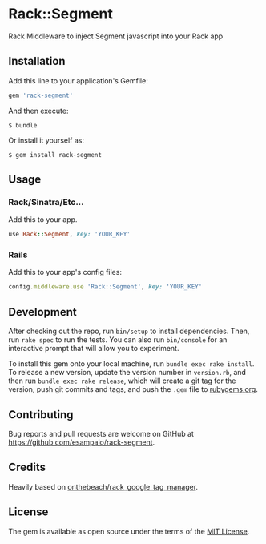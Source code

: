 # Rack::Segment

Rack Middleware to inject Segment javascript into your Rack app

## Installation

Add this line to your application's Gemfile:

```ruby
gem 'rack-segment'
```

And then execute:

    $ bundle

Or install it yourself as:

    $ gem install rack-segment

## Usage

### Rack/Sinatra/Etc...

Add this to your app.

```ruby
use Rack::Segment, key: 'YOUR_KEY'
```

### Rails

Add this to your app's config files:

```ruby
config.middleware.use 'Rack::Segment', key: 'YOUR_KEY'
```

## Development

After checking out the repo, run `bin/setup` to install dependencies. Then, run `rake spec` to run the tests. You can also run `bin/console` for an interactive prompt that will allow you to experiment.

To install this gem onto your local machine, run `bundle exec rake install`. To release a new version, update the version number in `version.rb`, and then run `bundle exec rake release`, which will create a git tag for the version, push git commits and tags, and push the `.gem` file to [rubygems.org](https://rubygems.org).

## Contributing

Bug reports and pull requests are welcome on GitHub at https://github.com/esampaio/rack-segment.

## Credits

Heavily based on [onthebeach/rack_google_tag_manager](https://github.com/onthebeach/rack_google_tag_manager).

## License

The gem is available as open source under the terms of the [MIT License](http://opensource.org/licenses/MIT).

